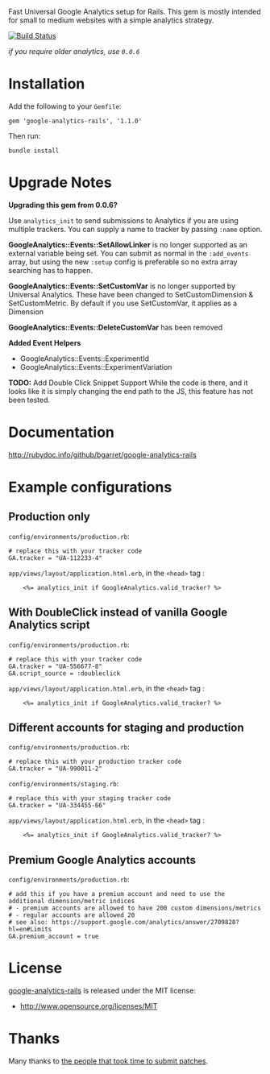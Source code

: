 Fast Universal Google Analytics setup for Rails. This gem is mostly intended for small to medium websites with a simple analytics strategy.

[![Build Status](https://travis-ci.org/bgarret/google-analytics-rails.png?branch=master)](https://travis-ci.org/bgarret/google-analytics-rails)

_if you require older analytics, use `0.0.6`_

Installation
============

Add the following to your `Gemfile`:

    gem 'google-analytics-rails', '1.1.0'

Then run:

    bundle install

Upgrade Notes
============

__Upgrading this gem from 0.0.6?__

Use `analytics_init` to send submissions to Analytics if you are using multiple trackers. You can supply a name to tracker by passing `:name` option.

**GoogleAnalytics::Events::SetAllowLinker** is no longer supported as an external variable being set. You can submit as normal in the `:add_events` array, but using the new `:setup` config is preferable so no extra array searching has to happen.

**GoogleAnalytics::Events::SetCustomVar** is no longer supported by Universal Analytics. These have been changed to SetCustomDimension & SetCustomMetric. By default if you use SetCustomVar, it applies as a Dimension

**GoogleAnalytics::Events::DeleteCustomVar** has been removed

**Added Event Helpers**

  - GoogleAnalytics::Events::ExperimentId
  - GoogleAnalytics::Events::ExperimentVariation

**TODO:** Add Double Click Snippet Support
While the code is there, and it looks like it is simply changing the end path to the JS, this feature has not been tested.



Documentation
=============

http://rubydoc.info/github/bgarret/google-analytics-rails

Example configurations
======================

Production only
---------------

`config/environments/production.rb`:

    # replace this with your tracker code
    GA.tracker = "UA-112233-4"

`app/views/layout/application.html.erb`, in the `<head>` tag :

		<%= analytics_init if GoogleAnalytics.valid_tracker? %>

With DoubleClick instead of vanilla Google Analytics script
-----------------------------------------------------------

`config/environments/production.rb`:

    # replace this with your tracker code
    GA.tracker = "UA-556677-8"
    GA.script_source = :doubleclick

`app/views/layout/application.html.erb`, in the `<head>` tag :

		<%= analytics_init if GoogleAnalytics.valid_tracker? %>

Different accounts for staging and production
-------------------------------------------------

`config/environments/production.rb`:

    # replace this with your production tracker code
    GA.tracker = "UA-990011-2"

`config/environments/staging.rb`:

    # replace this with your staging tracker code
    GA.tracker = "UA-334455-66"

`app/views/layout/application.html.erb`, in the `<head>` tag :

		<%= analytics_init if GoogleAnalytics.valid_tracker? %>

Premium Google Analytics accounts
---------------------------------

`config/environments/production.rb`:

    # add this if you have a premium account and need to use the additional dimension/metric indices
    # - premium accounts are allowed to have 200 custom dimensions/metrics
    # - regular accounts are allowed 20
    # see also: https://support.google.com/analytics/answer/2709828?hl=en#Limits
    GA.premium_account = true

License
=======

[google-analytics-rails](https://github.com/bgarret/google-analytics-rails) is released under the MIT license:

* http://www.opensource.org/licenses/MIT

Thanks
======

Many thanks to [the people that took time to submit patches](https://github.com/bgarret/google-analytics-rails/contributors).


